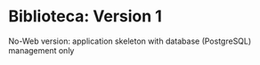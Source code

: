 # Biblioteca: Version 1

No-Web version: application skeleton with database (PostgreSQL) management only
